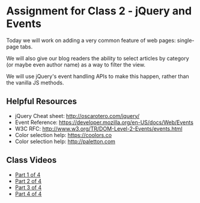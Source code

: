 # Assignment for Class 2 - jQuery and Events

Today we will work on adding a very common feature of web pages: single-page tabs.

We will also give our blog readers the ability to select articles by category (or maybe even author name) as a way to filter the view.

We will use jQuery's event handling APIs to make this happen, rather than the vanilla JS methods.

## Helpful Resources
 - jQuery Cheat sheet: http://oscarotero.com/jquery/
 - Event Reference: https://developer.mozilla.org/en-US/docs/Web/Events
 - W3C RFC: http://www.w3.org/TR/DOM-Level-2-Events/events.html
 - Color selection help: https://coolors.co
 - Color selection help: http://paletton.com

## Class Videos
 - [Part 1 of 4](https://youtu.be/aL0e5dB9yAs)
 - [Part 2 of 4](https://youtu.be/HH80W0QzMo4)
 - [Part 3 of 4](https://youtu.be/hbSmubiWSI4)
 - [Part 4 of 4](https://youtu.be/lUlIzi1x4-E)
